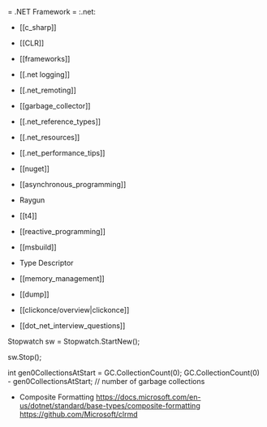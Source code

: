 = .NET Framework =
:.net:

* [[c_sharp]]
* [[CLR]]
* [[frameworks]]
* [[.net logging]]
* [[.net_remoting]]
* [[garbage_collector]]
* [[.net_reference_types]]
* [[.net_resources]]
* [[.net_performance_tips]]
* [[nuget]]
* [[asynchronous_programming]]
* Raygun
* [[t4]]
* [[reactive_programming]]
* [[msbuild]]
* Type Descriptor
* [[memory_management]]
* [[dump]]
* [[clickonce/overview|clickonce]]


* [[dot_net_interview_questions]]

Stopwatch sw = Stopwatch.StartNew();

sw.Stop();

int gen0CollectionsAtStart = GC.CollectionCount(0);
GC.CollectionCount(0) - gen0CollectionsAtStart; // number of garbage collections

* Composite Formatting
https://docs.microsoft.com/en-us/dotnet/standard/base-types/composite-formatting
https://github.com/Microsoft/clrmd

